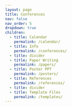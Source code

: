 ```yaml
---
layout: page
title: Conferences
nav: false
nav_order: 5
dropdown: true
children:
  - title: Calendar
    permalink: /calendar/
  - title: Info
    permalink: /conferences/
  - title: divider
  - title: Paper Writing
    permalink: /papers/
  - title: Poster PPT
    permalink: /posters/
  - title: References
    permalink: /references/
  - title: divider
  - title: Template Files
    permalink: /templates/
---
```

